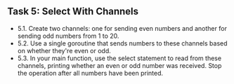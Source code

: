 ## Task 5: Select With Channels

- 5.1. Create two channels: one for sending even numbers and another for sending odd numbers from 1 to 20.
- 5.2. Use a single goroutine that sends numbers to these channels based on whether they're even or odd.
- 5.3. In your main function, use the select statement to read from these channels, printing whether an even or odd number was received. Stop the operation after all numbers have been printed.